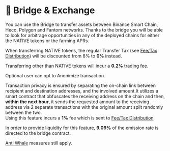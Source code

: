 # 🔁 Bridge & Exchange

You can use the Bridge to transfer assets between Binance Smart Chain, Heco, Polygon and Fantom networks. Thanks to the bridge you will be able to look for arbitrage opportunities in any of the deployed chains for either the NATIVE tokens or the farming APRs.

When transferring NATIVE tokens, the regular Transfer Tax \(see [Fee/Tax Distribution](deposit-fee-redistribution.md)\) will be discounted from 8% to **0%** instead.

Transferring other than NATIVE tokens will incur a **0.2%** trading fee.

Optional user can opt to Anonimize transaction.  
  
Transaction privacy is ensured by separating the on-chain link between recipient and destination addresses, and the involved amount.It utilizes a smart contract that obfuscates the receiving address on the chain and then, **within the next hour**, it sends the requested amount to the receiving address via 2 separate transactions with the original amount split randomly between the two.  
Using this feature incurs a **1%** fee which is sent to [Fee/Tax Distribution](deposit-fee-redistribution.md)

In order to provide liquidity for this feature, **9.09%** of the emission rate is directed to the bridge contract.

[Anti Whale](anti-whale.md) measures still apply.

